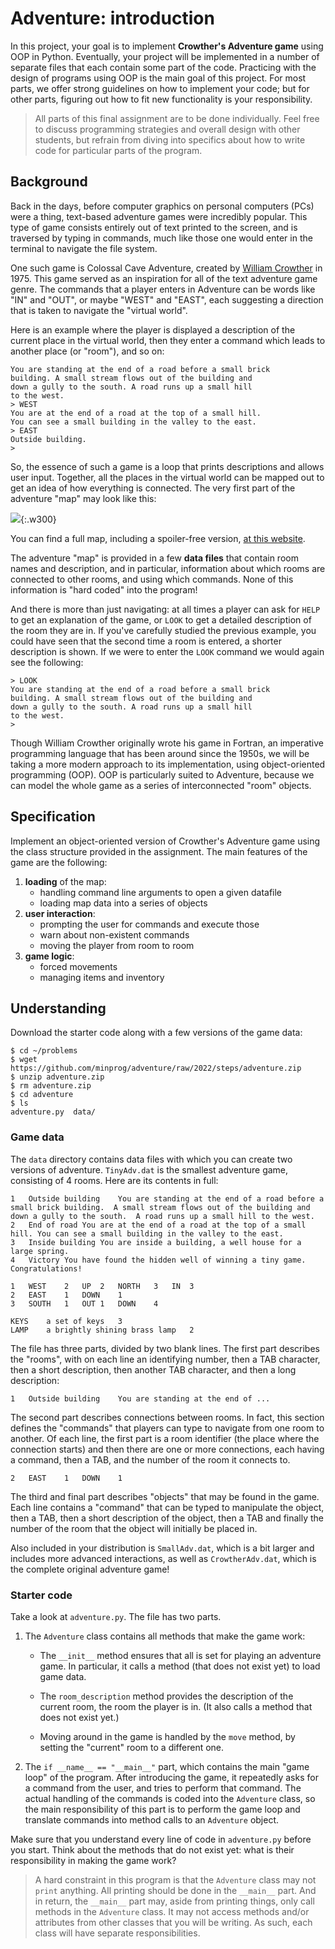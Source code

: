 # Adventure: introduction

In this project, your goal is to implement **Crowther's Adventure game** using OOP in Python. Eventually, your project will be implemented in a number of separate files that each contain some part of the code. Practicing with the design of programs using OOP is the main goal of this project. For most parts, we offer strong guidelines on how to implement your code; but for other parts, figuring out how to fit new functionality is your responsibility.

> All parts of this final assignment are to be done individually. Feel free to discuss programming strategies and overall design with other students, but refrain from diving into specifics about how to write code for particular parts of the program.

## Background

Back in the days, before computer graphics on personal computers (PCs) were a thing, text-based adventure games were incredibly popular. This type of game consists entirely out of text printed to the screen, and is traversed by typing in commands, much like those one would enter in the terminal to navigate the file system.

One such game is Colossal Cave Adventure, created by [William Crowther](https://en.wikipedia.org/wiki/William_Crowther_(programmer)) in 1975. This game served as an inspiration for all of the text adventure game genre. The commands that a player enters in Adventure can be words like "IN" and "OUT", or maybe "WEST" and "EAST", each suggesting a direction that is taken to navigate the "virtual world".

Here is an example where the player is displayed a description of the current place in the virtual world, then they enter a command which leads to another place (or "room"), and so on:

    You are standing at the end of a road before a small brick
    building. A small stream flows out of the building and
    down a gully to the south. A road runs up a small hill
    to the west.
    > WEST
    You are at the end of a road at the top of a small hill.
    You can see a small building in the valley to the east.
    > EAST
    Outside building.
    >

So, the essence of such a game is a loop that prints descriptions and allows user input. Together, all the places in the virtual world can be mapped out to get an idea of how everything is connected. The very first part of the adventure "map" may look like this:

![](../../map.png){:.w300}

You can find a full map, including a spoiler-free version, [at this website](http://www.spitenet.com/cave/).

The adventure "map" is provided in a few **data files** that contain room names and description, and in particular, information about which rooms are connected to other rooms, and using which commands. None of this information is "hard coded" into the program!

And there is more than just navigating: at all times a player can ask for `HELP` to get an explanation of the game, or `LOOK` to get a detailed description of the room they are in.
If you've carefully studied the previous example, you could have seen that the second time a room is entered, a shorter description is shown. If we were to enter the `LOOK` command we would again see the following:

    > LOOK
    You are standing at the end of a road before a small brick
    building. A small stream flows out of the building and
    down a gully to the south. A road runs up a small hill
    to the west.
    >

Though William Crowther originally wrote his game in Fortran, an imperative programming language that has been around since the 1950s, we will be taking a more modern approach to its implementation, using object-oriented programming (OOP). OOP is particularly suited to Adventure, because we can model the whole game as a series of interconnected "room" objects.


## Specification

Implement an object-oriented version of Crowther's Adventure game using the class structure provided in the assignment. The main features of the game are the following:

1. **loading** of the map:
    * handling command line arguments to open a given datafile
    * loading map data into a series of objects
2. **user interaction**:
    * prompting the user for commands and execute those
    * warn about non-existent commands
    * moving the player from room to room
3. **game logic**:
    * forced movements
    * managing items and inventory


## Understanding

Download the starter code along with a few versions of the game data:

    $ cd ~/problems
    $ wget https://github.com/minprog/adventure/raw/2022/steps/adventure.zip
    $ unzip adventure.zip
    $ rm adventure.zip
    $ cd adventure
    $ ls
    adventure.py  data/

### Game data

The `data` directory contains data files with which you can create two versions of adventure. `TinyAdv.dat` is the smallest adventure game, consisting of 4 rooms. Here are its contents in full:

    1	Outside building	You are standing at the end of a road before a small brick building.  A small stream flows out of the building and down a gully to the south.  A road runs up a small hill to the west.
    2	End of road	You are at the end of a road at the top of a small hill. You can see a small building in the valley to the east.
    3	Inside building	You are inside a building, a well house for a large spring.
    4	Victory	You have found the hidden well of winning a tiny game. Congratulations!

    1	WEST	2	UP	2	NORTH	3	IN	3
    2	EAST	1	DOWN	1
    3	SOUTH	1	OUT	1	DOWN	4

    KEYS	a set of keys	3
    LAMP	a brightly shining brass lamp	2

The file has three parts, divided by two blank lines. The first part describes the "rooms", with on each line an identifying number, then a TAB character, then a short description, then another TAB character, and then a long description:

    1	Outside building	You are standing at the end of ...

The second part describes connections between rooms. In fact, this section defines the "commands" that players can type to navigate from one room to another. Of each line, the first part is a room identifier (the place where the connection starts) and then there are one or more connections, each having a command, then a TAB, and the number of the room it connects to.

    2	EAST	1	DOWN	1

The third and final part describes "objects" that may be found in the game. Each line contains a "command" that can be typed to manipulate the object, then a TAB, then a short description of the object, then a TAB and finally the number of the room that the object will initially be placed in.

Also included in your distribution is `SmallAdv.dat`, which is a bit larger and includes more advanced interactions, as well as `CrowtherAdv.dat`, which is the complete original adventure game!


### Starter code

Take a look at `adventure.py`. The file has two parts.

1. The `Adventure` class contains all methods that make the game work:

	- The `__init__` method ensures that all is set for playing an adventure game. In particular, it calls a method (that does not exist yet) to load game data.

	- The `room_description` method provides the description of the current room, the room the player is in. (It also calls a method that does not exist yet.)

	- Moving around in the game is handled by the `move` method, by setting the "current" room to a different one.

2. The `if __name__ == "__main__"` part, which contains the main "game loop" of the program. After introducing the game, it repeatedly asks for a command from the user, and tries to perform that command. The actual handling of the commands is coded into the `Adventure` class, so the main responsibility of this part is to perform the game loop and translate commands into method calls to an `Adventure` object.

Make sure that you understand every line of code in `adventure.py` before you start. Think about the methods that do not exist yet: what is their responsibility in making the game work?

> A hard constraint in this program is that the `Adventure` class may not `print` anything. All printing should be done in the `__main__` part. And in return, the `__main__` part may, aside from printing things, only call methods in the `Adventure` class. It may not access methods and/or attributes from other classes that you will be writing. As such, each class will have separate responsibilities.
